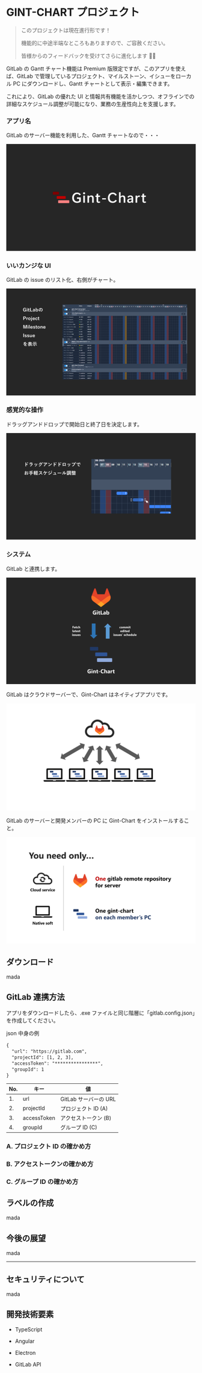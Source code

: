 # GINT-CHART プロジェクト

> このプロジェクトは現在進行形です！
>
> 機能的に中途半端なところもありますので、ご容赦ください。
>
> 皆様からのフィードバックを受けてさらに進化します 🤗🤗

GitLab の Gantt チャート機能は Premium 版限定ですが、このアプリを使えば、GitLab で管理しているプロジェクト、マイルストーン、イシューをローカル PC にダウンロードし、Gantt チャートとして表示・編集できます。

これにより、GitLab の優れた UI と情報共有機能を活かしつつ、オフラインでの詳細なスケジュール調整が可能になり、業務の生産性向上を支援します。

### アプリ名

GitLab のサーバー機能を利用した、Gantt チャートなので・・・

![アプリ名](./asset/theme.png)

### いいカンジな UI

GitLab の issue のリスト化、右側がチャート。

![UI](./asset/image1.png)

### 感覚的な操作

ドラッグアンドドロップで開始日と終了日を決定します。

![ハンドル](./asset/image2.png)

### システム

GitLab と連携します。

![データの交換](./asset/system.png)

GitLab はクラウドサーバーで、Gint-Chart はネイティブアプリです。

![クラウド](./asset/system2.png)

GitLab のサーバーと開発メンバーの PC に Gint-Chart をインストールすること。

![必要なもの](./asset/system3.png)

## ダウンロード

mada

## GitLab 連携方法

アプリをダウンロードしたら、.exe ファイルと同じ階層に「gitlab.config.json」を作成してください。

json 中身の例

```
{
  "url": "https://gitlab.com",
  "projectId": [1, 2, 3],
  "accessToken": "****************",
  "groupId": 1
}
```

| No. | キー        | 値                    |
| --- | ----------- | --------------------- |
| 1.  | url         | GitLab サーバーの URL |
| 2.  | projectId   | プロジェクト ID (A)   |
| 3.  | accessToken | アクセストークン (B)  |
| 4.  | groupId     | グループ ID (C)       |

### A. プロジェクト ID の確かめ方

### B. アクセストークンの確かめ方

### C. グループ ID の確かめ方

## ラベルの作成

mada

## 今後の展望

mada

---

## セキュリティについて

mada

## 開発技術要素

- TypeScript

- Angular

- Electron

- GitLab API
